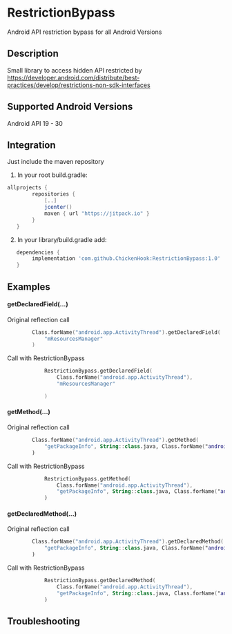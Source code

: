 # RestrictionBypass
Android API restriction bypass for all Android Versions

## Description

Small library to access hidden API restricted by https://developer.android.com/distribute/best-practices/develop/restrictions-non-sdk-interfaces

## Supported Android Versions

Android API 19 - 30


## Integration

Just include the maven repository

1) In your root build.gradle:
```groovy
allprojects {
        repositories {
            [..]
            jcenter()
            maven { url "https://jitpack.io" }
        }
   }
```
2) In your library/build.gradle add:
```groovy
   dependencies {
        implementation 'com.github.ChickenHook:RestrictionBypass:1.0'
   }
```
## Examples

#### getDeclaredField(...)

Original reflection call

```kt
        Class.forName("android.app.ActivityThread").getDeclaredField(
            "mResourcesManager"
        )
```

Call with RestrictionBypass

```kt
            RestrictionBypass.getDeclaredField(
                Class.forName("android.app.ActivityThread"),
                "mResourcesManager"

            )
```

#### getMethod(...)

Original reflection call


```kt
        Class.forName("android.app.ActivityThread").getMethod(
            "getPackageInfo", String::class.java, Class.forName("android.content.res.CompatibilityInfo"), Integer.TYPE
        )
```
Call with RestrictionBypass

```kt
            RestrictionBypass.getMethod(
                Class.forName("android.app.ActivityThread"),
                "getPackageInfo", String::class.java, Class.forName("android.content.res.CompatibilityInfo"), Integer.TYPE
            )
```

#### getDeclaredMethod(...)
Original reflection call

```kt
        Class.forName("android.app.ActivityThread").getDeclaredMethod(
            "getPackageInfo", String::class.java, Class.forName("android.content.res.CompatibilityInfo"), Integer.TYPE
        )
```
Call with RestrictionBypass

```kt
            RestrictionBypass.getDeclaredMethod(
                Class.forName("android.app.ActivityThread"),
                "getPackageInfo", String::class.java, Class.forName("android.content.res.CompatibilityInfo"), Integer.TYPE
            )
```

## Troubleshooting